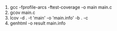 1. gcc -fprofile-arcs -ftest-coverage -o main main.c
2. gcov main.c
3. lcov -d . -t 'main' -o 'main.info' -b . -c
4. genhtml -o result main.info